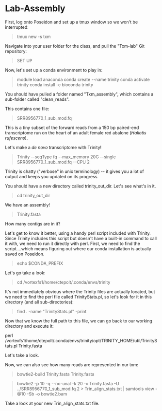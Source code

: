 # Lab-Assembly

First, log onto Poseidon and set up a tmux window so we won't be interrupted:

>tmux new -s txm

Navigate into your user folder for the class, and pull the "Txm-lab" Git repository:

>SET UP

Now, let's set up a conda environment to play in:

>module load anaconda
>conda create --name trinity
>conda activate trinity
>conda install -c bioconda trinity

You should have pulled a folder named "Txm_assembly", which contains a sub-folder called "clean_reads".

This contains one file:

>SRR8956770_1_sub_mod.fq

This is a tiny subset of the forward reads from a 150 bp paired-end transcriptome run on the heart of an adult female red abalone (*Haliotis rufescens*).

Let's make a *de novo* transcriptome with Trinity!

>Trinity --seqType fq --max_memory 20G --single SRR8956770_1_sub_mod.fq --CPU 2

Trinity is chatty ("verbose" in unix terminology) -- it gives you a lot of output and keeps you updated on its progress.

You should have a new directory called trinity_out_dir. Let's see what's in it.

>cd trinity_out_dir

We have an assembly!

>Trinity.fasta

How many contigs are in it?

Let's get to know it better, using a handy perl script included with Trinity. Since Trinity includes this script but doesn't have a built-in command to call it with, we need to run it directly with perl. First, we need to find the script....which means figuring out where our conda installation is actually saved on Poseidon.

>echo $CONDA_PREFIX

Let's go take a look:

>cd /vortexfs1/home/ctepolt/.conda/envs/trinity

It's not immediately obvious where the Trinity files are actually located, but we need to find the perl file called TrinityStats.pl, so let's look for it in this directory (and all sub-directories):

>find . -name "TrinityStats.pl" -print

Now that we know the full path to this file, we can go back to our working directory and execute it:

perl /vortexfs1/home/ctepolt/.conda/envs/trinity/opt/TRINITY_HOME/util/TrinityStats.pl Trinity.fasta

Let's take a look.

Now, we can also see how many reads are represented in our txm:

>bowtie2-build Trinity.fasta Trinity.fasta

>bowtie2 -p 10 -q --no-unal -k 20 -x Trinity.fasta -U ../SRR8956770_1_sub_mod.fq 2 > Trin_align_stats.txt | samtools view -@10 -Sb -o bowtie2.bam

Take a look at your new Trin_align_stats.txt file.
